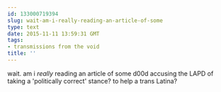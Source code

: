 ```yaml
---
id: 133000719394
slug: wait-am-i-really-reading-an-article-of-some
type: text
date: 2015-11-11 13:59:31 GMT
tags:
- transmissions from the void
title: ''
---
```

wait. am i *really* reading an article of some d00d accusing the LAPD of taking a 'politically correct' stance? to help a trans Latina?